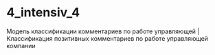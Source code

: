 # 4_intensiv_4
Модель классификации комментариев по работе управляющей |  Классификация позитивных комментариев по работе управляющей компании
